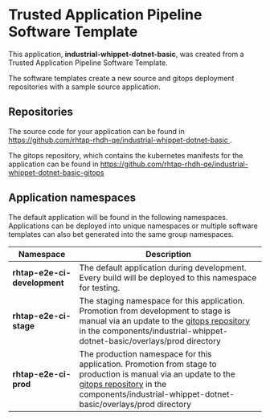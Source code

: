 # Trusted Application Pipeline Software Template

This application, **industrial-whippet-dotnet-basic**, was created from a Trusted Application Pipeline Software Template.

The software templates create a new source and gitops deployment repositories with a sample source application. 

## Repositories

The source code for your application can be found in [https://github.com/rhtap-rhdh-qe/industrial-whippet-dotnet-basic ](https://github.com/rhtap-rhdh-qe/industrial-whippet-dotnet-basic ).
 
The gitops repository, which contains the kubernetes manifests for the application can be found in 
[https://github.com/rhtap-rhdh-qe/industrial-whippet-dotnet-basic-gitops ](https://github.com/rhtap-rhdh-qe/industrial-whippet-dotnet-basic-gitops ) 

## Application namespaces 

The default application will be found in the following namespaces. Applications can be deployed into unique namespaces or multiple software templates can also bet generated into the same group namespaces.  

|  Namespace   |  Description   |  
| -------- | -------- |   
| **rhtap-e2e-ci-development** | The default application during development. Every build will be deployed to this namespace for testing. | 
| **rhtap-e2e-ci-stage** | The staging namespace for this application. Promotion from development to stage is manual via an update to the [gitops repository](https://github.com/rhtap-rhdh-qe/industrial-whippet-dotnet-basic-gitops ) in the components/industrial-whippet-dotnet-basic/overlays/prod directory |  
| **rhtap-e2e-ci-prod** | The production namespace for this application. Promotion from stage to production is manual via an update to the [gitops repository](https://github.com/rhtap-rhdh-qe/industrial-whippet-dotnet-basic-gitops ) in the components/industrial-whippet-dotnet-basic/overlays/prod directory | 